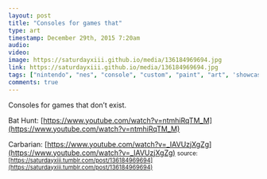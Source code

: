 ```yaml
---
layout: post
title: "Consoles for games that"
type: art
timestamp: December 29th, 2015 7:20am
audio: 
video: 
image: https://saturdayxiii.github.io/media/136184969694.jpg
link: https://saturdayxiii.github.io/media/136184969694.jpg
tags: ["nintendo", "nes", "console", "custom", "paint", "art", 'showcase', 'console_mod', 'console_art', 'mod', 'custom_console']
comments: true
---
```

Consoles for games that don’t exist.

Bat Hunt: [https://www.youtube.com/watch?v=ntmhiRqTM_M](https://www.youtube.com/watch?v=ntmhiRqTM_M)

Carbarian: [https://www.youtube.com/watch?v=_IAVUzjXgZg](https://www.youtube.com/watch?v=_IAVUzjXgZg)
<small>source: [https://saturdayxiii.tumblr.com/post/136184969694](https://saturdayxiii.tumblr.com/post/136184969694)</small>
